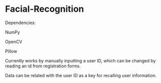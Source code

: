 # Facial-Recognition

Dependencies:

NumPy

OpenCV

Pillow

Currently works by manually inputting a user ID, which can be changed by reading an id from registration forms.

Data can be related with the user ID as a key for recalling user information.
